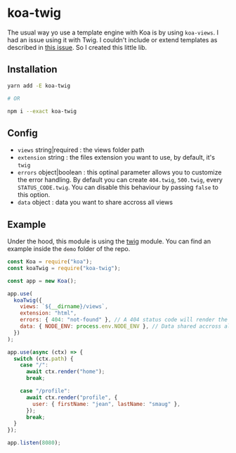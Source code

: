 # koa-twig

The usual way yo use a template engine with Koa is by using `koa-views`.
I had an issue using it with Twig. I couldn't include or extend templates as described in [this issue](https://github.com/queckezz/koa-views/issues/99).
So I created this little lib.

## Installation

```bash
yarn add -E koa-twig

# OR

npm i --exact koa-twig
```

## Config

- `views` string|required : the views folder path
- `extension` string : the files extension you want to use, by default, it's `twig`
- `errors` object|boolean : this optinal parameter allows you to customize the error handling. By default you can create `404.twig`, `500.twig`, every `STATUS_CODE.twig`. You can disable this behaviour by passing `false` to this option.
- `data` object : data you want to share accross all views

## Example

Under the hood, this module is using the [twig](https://github.com/twigjs/twig.js) module. You can find an example inside the `demo` folder of the repo.

```js
const Koa = require("koa");
const koaTwig = require("koa-twig");

const app = new Koa();

app.use(
  koaTwig({
    views: `${__dirname}/views`,
    extension: "html",
    errors: { 404: "not-found" }, // A 404 status code will render the file named `not-found`
    data: { NODE_ENV: process.env.NODE_ENV }, // Data shared accross all views
  })
);

app.use(async (ctx) => {
  switch (ctx.path) {
    case "/":
      await ctx.render("home");
      break;

    case "/profile":
      await ctx.render("profile", {
        user: { firstName: "jean", lastName: "smaug" },
      });
      break;
  }
});

app.listen(8080);
```
